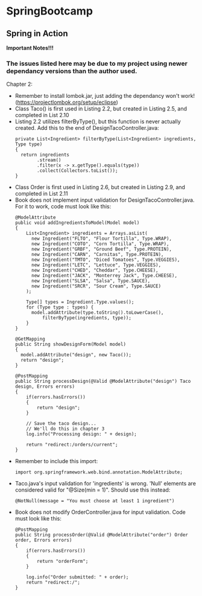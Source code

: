 # SpringBootcamp
## Spring in Action

**Important Notes!!!**
### The issues listed here may be due to my project using newer dependancy versions than the author used.

Chapter 2:
  - Remember to install lombok.jar, just adding the dependancy won't work! (https://projectlombok.org/setup/eclipse)
  - Class Taco() is first used in Listing 2.2, but created in Listing 2.5, and completed in List 2.10
  - Listing 2.2 utilizes filterByType(), but this function is never actually created. Add this to the end of DesignTacoController.java:
      ```
      private List<Ingredient> filterByType(List<Ingredient> ingredients, Type type) 
      {
        return ingredients
              .stream()
              .filter(x -> x.getType().equals(type))
              .collect(Collectors.toList());
      }
      ```
  - Class Order is first used in Listing 2.6, but created in Listing 2.9, and completed in List 2.11
  - Book does not implement input validation for DesignTacoController.java. For it to work, code must look like this:
      ```
      @ModelAttribute
      public void addIngredientsToModel(Model model) 
      {
          List<Ingredient> ingredients = Arrays.asList(
            new Ingredient("FLTO", "Flour Tortilla", Type.WRAP),
            new Ingredient("COTO", "Corn Tortilla", Type.WRAP),
            new Ingredient("GRBF", "Ground Beef", Type.PROTEIN),
            new Ingredient("CARN", "Carnitas", Type.PROTEIN),
            new Ingredient("TMTO", "Diced Tomatoes", Type.VEGGIES),
            new Ingredient("LETC", "Lettuce", Type.VEGGIES),
            new Ingredient("CHED", "Cheddar", Type.CHEESE),
            new Ingredient("JACK", "Monterrey Jack", Type.CHEESE),
            new Ingredient("SLSA", "Salsa", Type.SAUCE),
            new Ingredient("SRCR", "Sour Cream", Type.SAUCE)
          );

          Type[] types = Ingredient.Type.values();
          for (Type type : types) {
            model.addAttribute(type.toString().toLowerCase(),
                filterByType(ingredients, type));
          }
      }

      @GetMapping
      public String showDesignForm(Model model) 
      {
        model.addAttribute("design", new Taco());
        return "design";
      }

      @PostMapping
      public String processDesign(@Valid @ModelAttribute("design") Taco design, Errors errors)
      {
          if(errors.hasErrors())
          {
              return "design";
          }

          // Save the taco design...
          // We'll do this in chapter 3
          log.info("Processing design: " + design);

          return "redirect:/orders/current";
      }
      ```
  - Remember to include this import:
      ```
      import org.springframework.web.bind.annotation.ModelAttribute;
      ```
  - Taco.java's input validation for 'ingredients' is wrong. 'Null' elements are considered valid for "@Size(min = 1)". Should use this instead:
      ```
      @NotNull(message = "You must choose at least 1 ingredient")
      ```
  - Book does not modify OrderController.java for input validation. Code must look like this:
      ```
      @PostMapping
      public String processOrder(@Valid @ModelAttribute("order") Order order, Errors errors)
      {
          if(errors.hasErrors())
          {
              return "orderForm";
          }

          log.info("Order submitted: " + order);
          return "redirect:/";
      }
      ```